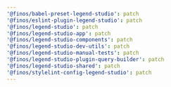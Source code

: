 ```yaml
---
'@finos/babel-preset-legend-studio': patch
'@finos/eslint-plugin-legend-studio': patch
'@finos/legend-studio': patch
'@finos/legend-studio-app': patch
'@finos/legend-studio-components': patch
'@finos/legend-studio-dev-utils': patch
'@finos/legend-studio-manual-tests': patch
'@finos/legend-studio-plugin-query-builder': patch
'@finos/legend-studio-shared': patch
'@finos/stylelint-config-legend-studio': patch
---
```

